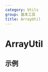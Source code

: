 ```yaml
---
category: Utils
group: 基本工具
title: ArrayUtil
---
```


# ArrayUtil

## 示例

<code src="./demos/demo1.jsx"></code>
